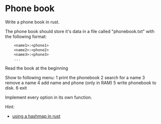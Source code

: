 # Phone book

Write a phone book in rust.

The phone book should store it's data in a file called "phonebook.txt"
with the following format:

```txt
    <name1>:<phone1>
    <name2>:<phone2>
    <name3>:<phone3>
    ...
```

Read the book at the beginning

Show to following menu:
    1 print the phonebook
    2 search for a name
    3 remove a name
    4 add name and phone (only in RAM)
    5 write phonebook to disk.
    6 exit

Implement every option in its own function.

Hint:
* [using a hashmap in rust](https://doc.rust-lang.org/std/collections/struct.HashMap.html)

